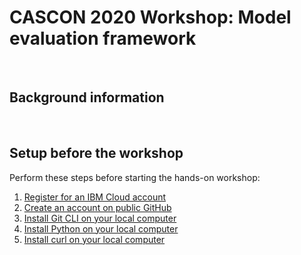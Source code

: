 # CASCON 2020 Workshop: Model evaluation framework

<p>&nbsp;</p>


## Background information

<p>&nbsp;</p>


## Setup before the workshop

Perform these steps before starting the hands-on workshop:
1. [Register for an IBM Cloud account](https://cloud.ibm.com/registration)
2. [Create an account on public GitHub](https://github.com/join)
3. [Install Git CLI on your local computer](https://git-scm.com/downloads)
4. [Install Python on your local computer](https://www.python.org/downloads)
5. [Install curl on your local computer](https://curl.haxx.se/download.html)

<p>&nbsp;</p>



